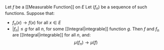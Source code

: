 Let $f$ be a [[Measurable Function]] on $E$
Let $(f_{n})$ be a sequence of such functions. 
Suppose that: 
- $f_{n}(x)\to f(x)$ for all $x\in E$
- $\lvert f_{n} \rvert\leq g$ for all $n$, for some [[Integral|integrable]] function $g$. 
Then $f$ and $f_{n}$ are [[Integral|integrable]] for all $n$, and:
$$
\mu(f_{n})\to \mu(f)
$$

